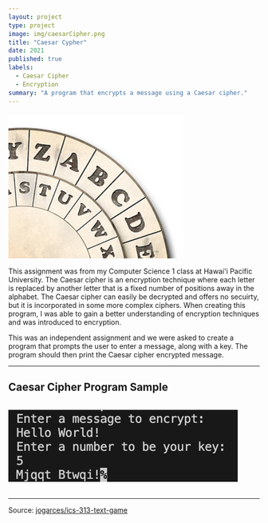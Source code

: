 ```yaml
---
layout: project
type: project
image: img/caesarCipher.png
title: "Caesar Cypher"
date: 2021
published: true
labels:
  - Caesar Cipher
  - Encryption
summary: "A program that encrypts a message using a Caesar cipher."
---
```


<img class="img-fluid" src="../img/caesarCipher.png">

This assignment was from my Computer Science 1 class at Hawai'i Pacific University. The Caesar cipher is an encryption technique where each letter is replaced by another letter that is a fixed number of positions away in the alphabet. The Caesar cipher can easily be decrypted and offers no secuirty, but it is incorporated in some more complex ciphers. When creating this program, I was able to gain a better understanding of encryption techniques and was introduced to encryption.

This was an independent assignment and we were asked to create a program that prompts the user to enter a message, along with a key. The program should then print the Caesar cipher encrypted message.

<hr>

## Caesar Cipher Program Sample

<pre>

<img class="img-fluid" src="../img/caesarCipherSample.png">
  
</pre>

<hr>

Source: <a href="https://github.com/jogarces/ics-313-text-game"><i class="large github icon "></i>jogarces/ics-313-text-game</a>
